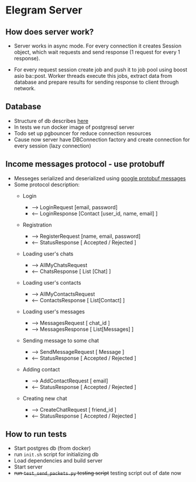 # Elegram Server

## How does server work?
* Server works in async mode. For every connection it creates 
Session object, which wait requests and send response 
(1 request for every 1 response).

* For every request session create job and push it to job pool using 
boost asio ba::post. Worker threads execute this jobs, extract data 
from database and prepare results for sending response to client 
through network.

## Database
* Structure of db describes [here](../server/tests/gen_schema.sql)
* In tests we run docker image of postgresql server
* Todo set up pgbouncer for reduce connection resources
* Cause now server have DBConnection factory and create connection 
for every session (lazy connection)


## Income messages protocol - use protobuff
* Messeges serialized and deserialized using 
[google protobuf messages](../protocol/messages.proto)
* Some protocol description:
    * Login
        - ––> LoginRequest [email, password]
        - <–– LoginResponse [Contact [user_id, name, email] ]

    * Registration
        - ––> RegisterRequest [name, email, password]
        - <–– StatusResponse [ Accepted / Rejected ]

    * Loading user's chats
        - ––> AllMyChatsRequest
        - <–– ChatsResponse [ List [Chat] ]
    
    * Loading user's contacts
        - ––> AllMyContactsRequest
        - <–– ContactsResponse [ List[Contact] ]
    
    * Loading user's messages
        - ––> MessagesRequest  [ chat_id ]
        - ––> MessagesResponse [ List[Messages] ]
    
    * Sending message to some chat
        - ––> SendMessageRequest [ Message ]
        - <–– StatusResponse [ Accepted / Rejected ]
    
    * Adding contact
        - ––> AddContactRequest [ email]
        - <–– StatusResponse [ Accepted / Rejected ]
    
    * Creating new chat
        - ––> CreateChatRequest [ friend_id ]
        - <–– StatusResponse [ Accepted / Rejected ]


## How to run tests
* Start postgres db (from docker)
* run `init.sh` script for initializing db
* Load dependencies and build server
* Start server
* ~~run `test_send_packets.py` testing script~~ testing script out of date now
